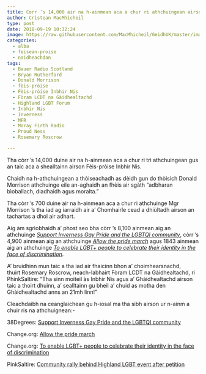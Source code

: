 ```yaml
---
title: Corr ’s 14,000 air na h-ainmean aca a chur ri athchuingean airson Fèis-pròise Inbhir Nis a dhol air adhart
author: Crìstean MacMhìcheil
type: post
date: 2018-09-19 10:32:24
image: https://raw.githubusercontent.com/MacMhicheil/GeidhUK/master/images/2018-09-19-corr-s-14000-air-na-h-ainmean-aca-a-chur-ri-athchuingean-airson-feis-proise-inbhir-nis-a-dhol-air-adhart.jpg
categories:
  - alba
  - feisean-proise
  - naidheachdan
tags:
  - Bauer Radio Scotland
  - Bryan Rutherford
  - Donald Morrison
  - fèis-pròise
  - Fèis-pròise Inbhir Nis
  - Fòram LCDT na Gàidhealtachd
  - Highland LGBT Forum
  - Inbhir Nis
  - Inverness
  - MFR
  - Moray Firth Radio
  - Proud Ness
  - Rosemary Roscrow

---
```

Tha còrr &#8217;s 14,000 duine air na h-ainmean aca a chur ri trì athchuingean gus an taic aca a shealltainn airson Fèis-pròise Inbhir Nis.

<!--more-->

Chaidh na h-athchuingean a thòiseachadh as dèidh gun do thòisich Donald Morrison athchuinge eile an-aghaidh an fhèis air sgàth &#8220;adbharan bìoballach, diadhaidh agus moralta.&#8221;

Tha còrr &#8217;s 700 duine air na h-ainmean aca a chur ri athchuinge Mgr Morrison &#8217;s tha iad ag iarraidh air a&#8217; Chomhairle cead a dhiùltadh airson an tachartas a dhol air adhart.

Aig àm sgrìobhaidh a&#8217; phost seo bha còrr &#8217;s 8,100 ainmean aig an athchuinge _[Support Inverness Gay Pride and the LGBTQI community][1]_, còrr &#8217;s 4,900 ainmean aig an athchuinge _[Allow the pride march][2]_ agus 1843 ainmean aig an athchuinge _[To enable LGBT+ people to celebrate their identity in the face of discrimination][3]_.

A&#8217; bruidhinn mun taic a tha iad air fhaicinn bhon a&#8217; choimhearsnachd, thuirt Rosemary Roscrow, neach-labhairt Fòram LCDT na Gàidhealtachd, ri PhinkSaltire: &#8220;Tha sinn moiteil às Inbhir Nis agus a&#8217; Ghàidhealtachd airson taic a thoirt dhuinn, a&#8217; sealltainn gu bheil a&#8217; chuid as motha den Ghàidhealtachd anns an 21mh linn!&#8221;

Cleachdaibh na ceanglaichean gu h-ìosal ma tha sibh airson ur n-ainm a chuir ris na athchuignean:-

38Degrees: [Support Inverness Gay Pride and the LGBTQI community][1]

<p class="mtl mbxxxl xs-mts xs-mbxs petition-title">
  Change.org: <a href="https://www.change.org/p/highland-council-allow-the-pride-march-%EF%B8%8F-%EF%B8%8F?recruiter=713379344&utm_source=share_petition&utm_medium=copylink&utm_campaign=psf_combo_share_initial.pacific_abi_gmail_send.variation.pacific_abi_select_all_contacts.fake_control.pacific_email_copy_en_gb_3.control.pacific_email_copy_en_gb_4.v4.pacific_email_copy_en_us_3.control.pacific_email_copy_en_us_4.control.lightning_share_by_medium.share_by_medium.lightning_share_by_medium_message.control.lightning_2primary_share_options.variant&utm_term=psf_combo_share_initial.pacific_abi_gmail_send.variation.pacific_abi_select_all_contacts.fake_control.pacific_email_copy_en_gb_3.control.pacific_email_copy_en_us_3.control.lightning_share_by_medium.share_by_medium.lightning_2primary_share_options.variant">Allow the pride march</a>
</p>

Change.org: [To enable LGBT+ people to celebrate their identity in the face of discrimination][3]

PinkSaltire: [Community rally behind Highland LGBT event after petition][4]

&nbsp;

 [1]: https://you.38degrees.org.uk/petitions/support-for-the-lgbt-community-in-inverness-pride-parade?bucket=&source=twitter-share-button
 [2]: https://www.change.org/p/highland-council-allow-the-pride-march-%EF%B8%8F-%EF%B8%8F?recruiter=713379344&utm_source=share_petition&utm_medium=copylink&utm_campaign=psf_combo_share_initial.pacific_abi_gmail_send.variation.pacific_abi_select_all_contacts.fake_control.pacific_email_copy_en_gb_3.control.pacific_email_copy_en_gb_4.v4.pacific_email_copy_en_us_3.control.pacific_email_copy_en_us_4.control.lightning_share_by_medium.share_by_medium.lightning_share_by_medium_message.control.lightning_2primary_share_options.variant&utm_term=psf_combo_share_initial.pacific_abi_gmail_send.variation.pacific_abi_select_all_contacts.fake_control.pacific_email_copy_en_gb_3.control.pacific_email_copy_en_us_3.control.lightning_share_by_medium.share_by_medium.lightning_2primary_share_options.variant
 [3]: https://www.change.org/p/the-highland-council-to-enable-lgbt-people-to-celebrate-their-identity-in-the-face-of-discrimination?recruiter=false&utm_source=share_petition&utm_medium=copylink&utm_campaign=share_petition&utm_term=psf_combo_share_initial.pacific_abi_gmail_send.variation.pacific_abi_select_all_contacts.fake_control.pacific_email_copy_en_gb_3.control.pacific_email_copy_en_us_3.control.lightning_share_by_medium.share_by_medium.lightning_2primary_share_options.variant
 [4]: https://pinksaltire.com/2018/09/12/community-rally-behind-highland-lgbt-event-after-petition/
